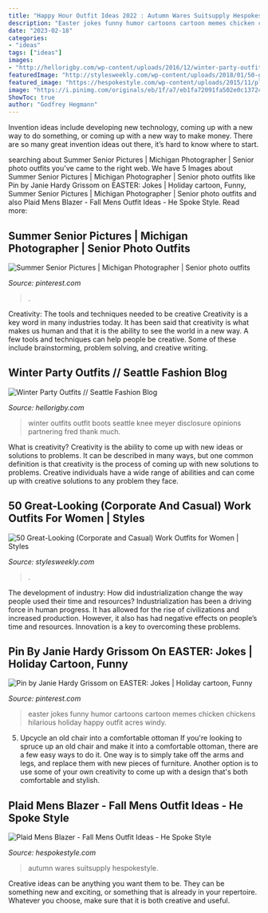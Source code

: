 ```yaml
---
title: "Happy Hour Outfit Ideas 2022 : Autumn Wares Suitsupply Hespokestyle"
description: "Easter jokes funny humor cartoons cartoon memes chicken chickens hilarious holiday happy outfit acres windy"
date: "2023-02-18"
categories:
- "ideas"
tags: ["ideas"]
images:
- "http://hellorigby.com/wp-content/uploads/2016/12/winter-party-outfits-with-over-the-knee-boots.jpg"
featuredImage: "http://stylesweekly.com/wp-content/uploads/2018/01/50-great-looking-corporate-and-casual-work-outfits-for-women-9.jpg"
featured_image: "https://hespokestyle.com/wp-content/uploads/2015/11/plaid-blazer-men-outfit-ideas-for-fall1-600x900.jpg"
image: "https://i.pinimg.com/originals/eb/1f/a7/eb1fa72091fa502e0c1372ceab0192b8.jpg"
ShowToc: true
author: "Godfrey Hegmann"
---
```



Invention ideas include developing new technology, coming up with a new way to do something, or coming up with a new way to make money. There are so many great invention ideas out there, it’s hard to know where to start.

	

		
searching about Summer Senior Pictures | Michigan Photographer | Senior photo outfits you've came to the right web. We have 5 Images about Summer Senior Pictures | Michigan Photographer | Senior photo outfits like Pin by Janie Hardy Grissom on EASTER: Jokes | Holiday cartoon, Funny, Summer Senior Pictures | Michigan Photographer | Senior photo outfits and also Plaid Mens Blazer - Fall Mens Outfit Ideas - He Spoke Style. Read more:
		
    
## Summer Senior Pictures | Michigan Photographer | Senior Photo Outfits

<img loading=lazy src="https://i.pinimg.com/originals/eb/1f/a7/eb1fa72091fa502e0c1372ceab0192b8.jpg" onerror="this.onerror=null;this.src='https://tse3.mm.bing.net/th?id=OIP.usWVYyjJuc9q352JF8fbTgHaLH&amp;pid=15.1';" alt="Summer Senior Pictures | Michigan Photographer | Senior photo outfits">

_Source: pinterest.com_

>. 

	

Creativity: The tools and techniques needed to be creative
Creativity is a key word in many industries today. It has been said that creativity is what makes us human and that it is the ability to see the world in a new way. A few tools and techniques can help people be creative. Some of these include brainstorming, problem solving, and creative writing.

    
## Winter Party Outfits // Seattle Fashion Blog

<img loading=lazy src="http://hellorigby.com/wp-content/uploads/2016/12/winter-party-outfits-with-over-the-knee-boots.jpg" onerror="this.onerror=null;this.src='https://tse3.mm.bing.net/th?id=OIP.4vAEklPEQEbimxVSQHS7yAHaLH&amp;pid=15.1';" alt="Winter Party Outfits // Seattle Fashion Blog">

_Source: hellorigby.com_

>winter outfits outfit boots seattle knee meyer disclosure opinions partnering fred thank much. 

	

What is creativity?
Creativity is the ability to come up with new ideas or solutions to problems. It can be described in many ways, but one common definition is that creativity is the process of coming up with new solutions to problems. Creative individuals have a wide range of abilities and can come up with creative solutions to any problem they face.

    
## 50 Great-Looking (Corporate And Casual) Work Outfits For Women | Styles

<img loading=lazy src="http://stylesweekly.com/wp-content/uploads/2018/01/50-great-looking-corporate-and-casual-work-outfits-for-women-9.jpg" onerror="this.onerror=null;this.src='https://tse2.mm.bing.net/th?id=OIP.4TSm7gQHJmaf1dpX2rUIngHaKx&amp;pid=15.1';" alt="50 Great-Looking (Corporate and Casual) Work Outfits for Women | Styles">

_Source: stylesweekly.com_

>. 

	

The development of industry: How did industrialization change the way people used their time and resources?
Industrialization has been a driving force in human progress. It has allowed for the rise of civilizations and increased production. However, it also has had negative effects on people’s time and resources. Innovation is a key to overcoming these problems.

    
## Pin By Janie Hardy Grissom On EASTER: Jokes | Holiday Cartoon, Funny

<img loading=lazy src="https://i.pinimg.com/736x/9e/95/03/9e9503f863c4e196c5e4a98e306f207e.jpg" onerror="this.onerror=null;this.src='https://tse4.mm.bing.net/th?id=OIP.fP1L3bSinDru8aB9_R-vugHaJc&amp;pid=15.1';" alt="Pin by Janie Hardy Grissom on EASTER: Jokes | Holiday cartoon, Funny">

_Source: pinterest.com_

>easter jokes funny humor cartoons cartoon memes chicken chickens hilarious holiday happy outfit acres windy. 

	

5. Upcycle an old chair into a comfortable ottoman
If you're looking to spruce up an old chair and make it into a comfortable ottoman, there are a few easy ways to do it. One way is to simply take off the arms and legs, and replace them with new pieces of furniture. Another option is to use some of your own creativity to come up with a design that's both comfortable and stylish.

    
## Plaid Mens Blazer - Fall Mens Outfit Ideas - He Spoke Style

<img loading=lazy src="https://hespokestyle.com/wp-content/uploads/2015/11/plaid-blazer-men-outfit-ideas-for-fall1-600x900.jpg" onerror="this.onerror=null;this.src='https://tse1.mm.bing.net/th?id=OIP.mrgK2W1UAskov0nEKvseYwHaLH&amp;pid=15.1';" alt="Plaid Mens Blazer - Fall Mens Outfit Ideas - He Spoke Style">

_Source: hespokestyle.com_

>autumn wares suitsupply hespokestyle. 

	

Creative ideas can be anything you want them to be. They can be something new and exciting, or something that is already in your repertoire. Whatever you choose, make sure that it is both creative and useful.

